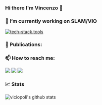 ### Hi there I'm Vincenzo 👋

### 🔭 I’m currently working on SLAM/VIO

[![tech-stack.tools](https://svg.bookmark.style/api?url=https://github.com/jpl-x/x_multi_agent_ros&mode=dark&style=horizontal)](https://github.com/jpl-x/x_multi_agent)


### 📝 Publications:

### 📫 How to reach me:

<img src="https://img.shields.io/badge/Gmail-D14836?style=for-the-badge&logo=gmail&logoColor=white" href="mailto:polivicio@gmail.com" />
<img src="https://img.shields.io/badge/LinkedIn-0077B5?style=for-the-badge&logo=linkedin&logoColor=white"  href="https://www.linkedin.com/in/vincenzo-polizzi-602089146/" />
<img src="https://img.shields.io/badge/website-000000?style=for-the-badge&logo=About.me&logoColor=white" href="https://polivi.iobii.com"/>   

### 📈 Stats
![viciopoli's github stats](https://github-readme-stats.vercel.app/api?username=viciopoli01&show_icons=true&theme=prussian)

<!--
**viciopoli01/viciopoli01** is a ✨ _special_ ✨ repository because its `README.md` (this file) appears on your GitHub profile.

Here are some ideas to get you started:

- 🔭 I’m currently working on ...
- 🌱 I’m currently learning ...
- 👯 I’m looking to collaborate on ...
- 🤔 I’m looking for help with ...
- 💬 Ask me about ...
- 📫 How to reach me: ...
- 😄 Pronouns: ...
- ⚡ Fun fact: ...
-->
